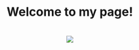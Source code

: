 <h1 align="center"> Welcome to my page! <h1>
<p align="center">
   <img src="https://media1.giphy.com/media/Wj7lNjMNDxSmc/giphy.gif?cid=ecf05e476lrewjxwki400fbe63rdels6a1qlrk9iyejwpa69&rid=giphy.gif&ct=g">
</p>
